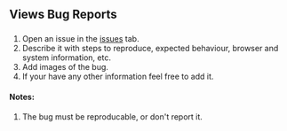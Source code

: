 ## Views Bug Reports

###

1. Open an issue in the [issues](https://github.com/views-org/bugs/issues) tab.
2. Describe it with steps to reproduce, expected behaviour, browser and system information, etc.
3. Add images of the bug.
4. If your have any other information feel free to add it.

#### Notes:

1. The bug must be reproducable, or don't report it.
